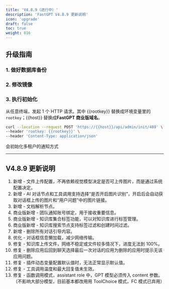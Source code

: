 ```yaml
---
title: 'V4.8.9（进行中）'
description: 'FastGPT V4.8.9 更新说明'
icon: 'upgrade'
draft: false
toc: true
weight: 816
---
```


## 升级指南

### 1. 做好数据库备份

### 2. 修改镜像


### 3. 执行初始化

从任意终端，发起 1 个 HTTP 请求。其中 {{rootkey}} 替换成环境变量里的 `rootkey`；{{host}} 替换成**FastGPT 商业版域名**。

```bash
curl --location --request POST 'https://{{host}}/api/admin/init/489' \
--header 'rootkey: {{rootkey}}' \
--header 'Content-Type: application/json'
```

会初始化多租户的通知方式

-------

## V4.8.9 更新说明

1. 新增 - 文件上传配置，不再依赖视觉模型决定是否可上传图片，而是通过系统配置决定。
2. 新增 - AI 对话节点和工具调用支持选择“是否开启图片识别”，开启后会自动获取对话框上传的图片和“用户问题”中的图片链接。
3. 新增 - 文档解析节点。
4. 商业版新增 - 团队通知账号绑定，用于接收重要信息。
5. 商业版新增 - 知识库集合标签功能，可以对知识库进行标签管理。
6. 商业版新增 - 知识库搜索节点支持标签过滤和创建时间过滤。
7. 新增 - 删除所有对话引导内容。
8. 优化 - 对话框信息懒加载，减少网络传输。
9. 修复 - 知识库上传文件，网络不稳定或文件较多情况下，进度无法到 100%。
10. 修复 - 删除应用后回到聊天选择最后一次对话的应用为删除的应用时提示无该应用问题。
11. 修复 - 插件动态变量配置默认值时，无法正常显示默认值。
12. 修复 - 工具调用温度和最大回复值未生效。
13. 修复 - 函数调用模式，assistant role 中，GPT 模型必须传入 content 参数。（不影响大部分模型，目前基本都改用用 ToolChoice 模式，FC 模式已弃用）
